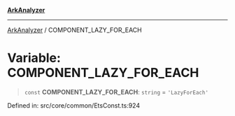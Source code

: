 [**ArkAnalyzer**](../README.md)

***

[ArkAnalyzer](../globals.md) / COMPONENT\_LAZY\_FOR\_EACH

# Variable: COMPONENT\_LAZY\_FOR\_EACH

> `const` **COMPONENT\_LAZY\_FOR\_EACH**: `string` = `'LazyForEach'`

Defined in: src/core/common/EtsConst.ts:924
